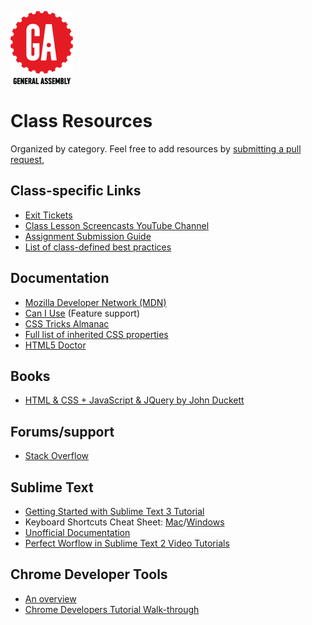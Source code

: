 ![General Assembly](images/icons/ga.png)

# Class Resources
Organized by category. Feel free to add resources by [submitting a pull request](https://github.com/blog/1946-create-pull-requests-with-github-for-mac),

## Class-specific Links
- [Exit Tickets](https://docs.google.com/forms/d/1ulQq_F6q_dMIOxsnmWE-nHJrJJ-Q3mNDQ2ubmDkht24/viewform?c=0&w=1)
- [Class Lesson Screencasts YouTube Channel](https://www.youtube.com/playlist?list=PLLtA4cQ4U6QRG5Ay9M9jqGJHaLtBsul1u)
- [Assignment Submission Guide](assignment-submission.md)
- [List of class-defined best practices](best-practices.md)

## Documentation
- [Mozilla Developer Network (MDN)](https://developer.mozilla.org/en-US/)
- [Can I Use](http://caniuse.com/) (Feature support)
- [CSS Tricks Almanac](https://css-tricks.com/almanac/)
- [Full list of inherited CSS properties](inherited-css-properties.md)
- [HTML5 Doctor](http://html5doctor.com/)

## Books
- [HTML & CSS + JavaScript & JQuery by John Duckett](http://www.amazon.com/Web-Design-HTML-JavaScript-jQuery/dp/1118907442/ref=pd_sim_sbs_14_2?ie=UTF8&dpID=41hyTxIxT1L&dpSrc=sims&preST=_AC_UL160_SR140%2C160_&refRID=1SRNB3Y7MY8MXANKRPTB)

## Forums/support
- [Stack Overflow](http://stackoverflow.com/)

## Sublime Text
- [Getting Started with Sublime Text 3 Tutorial](https://blog.generalassemb.ly/sublime-text-3-tips-tricks-shortcuts/)
- Keyboard Shortcuts Cheat Sheet: [Mac](http://docs.sublimetext.info/en/latest/reference/keyboard_shortcuts_osx.html)/[Windows](http://docs.sublimetext.info/en/latest/reference/keyboard_shortcuts_win.html)
- [Unofficial Documentation](http://docs.sublimetext.info/en/latest/index.html)
- [Perfect Worflow in Sublime Text 2 Video Tutorials](https://code.tutsplus.com/courses/perfect-workflow-in-sublime-text-2)

## Chrome Developer Tools
- [An overview](https://developer.chrome.com/devtools)
- [Chrome Developers Tutorial Walk-through](https://developers.google.com/web/tools/chrome-devtools/iterate/inspect-styles/basics?hl=en)
